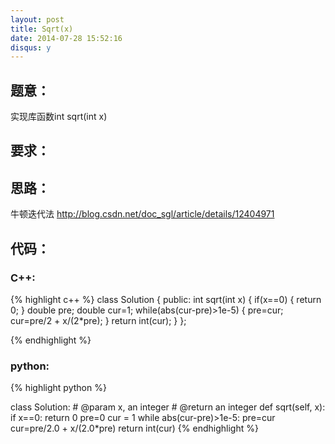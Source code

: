 ```yaml
---
layout: post
title: Sqrt(x)
date: 2014-07-28 15:52:16
disqus: y
---
```


## 题意：
实现库函数int sqrt(int x)

## 要求：


## 思路：
牛顿迭代法
http://blog.csdn.net/doc_sgl/article/details/12404971

## 代码：

### C++:

{% highlight c++ %}
class Solution {
public:
    int sqrt(int x) {
        if(x==0)
        {
            return 0;
        }
        double pre;
        double cur=1;
        while(abs(cur-pre)>1e-5)
        {
            pre=cur;
            cur=pre/2 + x/(2*pre);
        }
        return int(cur);
    }
};


 {% endhighlight %}
### python:

{% highlight python %}

class Solution:
    # @param x, an integer
    # @return an integer
    def sqrt(self, x):
        if x==0:
            return 0
        pre=0
        cur = 1
        while abs(cur-pre)>1e-5:
            pre=cur
            cur=pre/2.0 + x/(2.0*pre)
        return int(cur)
 {% endhighlight %}
